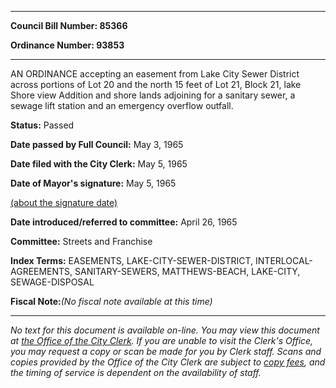 

********

**Council Bill Number: 85366**
   
**Ordinance Number: 93853**
********

 AN ORDINANCE accepting an easement from Lake City Sewer District across portions of Lot 20 and the north 15 feet of Lot 21, Block 21, lake Shore view Addition and shore lands adjoining for a sanitary sewer, a sewage lift station and an emergency overflow outfall.

**Status:** Passed
   
**Date passed by Full Council:** May 3, 1965
   
**Date filed with the City Clerk:** May 5, 1965
   
**Date of Mayor's signature:** May 5, 1965
   
[(about the signature date)](/~public/approvaldate.htm)
   
   
   
**Date introduced/referred to committee:** April 26, 1965
   
**Committee:** Streets and Franchise
   
   
**Index Terms:** EASEMENTS, LAKE-CITY-SEWER-DISTRICT, INTERLOCAL-AGREEMENTS, SANITARY-SEWERS, MATTHEWS-BEACH, LAKE-CITY, SEWAGE-DISPOSAL

**Fiscal Note:**_(No fiscal note available at this time)_
********

_No text for this document is available on-line. You may view this document at [the Office of the City Clerk](http://www.seattle.gov/leg/clerk/contactUs.htm). If you are unable to visit the Clerk's Office, you may request a copy or scan be made for you by Clerk staff. Scans and copies provided by the Office of the City Clerk are subject to [copy fees](http://clerk.seattle.gov/~public/clerkfees.htm), and the timing of service is dependent on the availability of staff._

